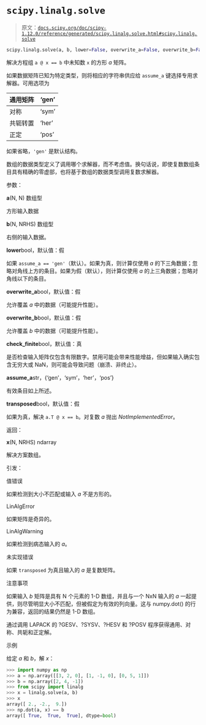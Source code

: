 # `scipy.linalg.solve`

> 原文：[`docs.scipy.org/doc/scipy-1.12.0/reference/generated/scipy.linalg.solve.html#scipy.linalg.solve`](https://docs.scipy.org/doc/scipy-1.12.0/reference/generated/scipy.linalg.solve.html#scipy.linalg.solve)

```py
scipy.linalg.solve(a, b, lower=False, overwrite_a=False, overwrite_b=False, check_finite=True, assume_a='gen', transposed=False)
```

解决方程组 `a @ x == b` 中未知数 `x` 的方形 *a* 矩阵。

如果数据矩阵已知为特定类型，则将相应的字符串供应给 `assume_a` 键选择专用求解器。可用选项为

| 通用矩阵 | ‘gen’ |
| --- | --- |
| 对称 | ‘sym’ |
| 共轭转置 | ‘her’ |
| 正定 | ‘pos’ |

如果省略，`'gen'` 是默认结构。

数组的数据类型定义了调用哪个求解器，而不考虑值。换句话说，即使复数数组条目具有精确的零虚部，也将基于数组的数据类型调用复数求解器。

参数：

**a**(N, N) 数组型

方形输入数据

**b**(N, NRHS) 数组型

右侧的输入数据。

**lower**bool，默认值：假

如果 `assume_a == 'gen'`（默认）。如果为真，则计算仅使用 *a* 的下三角数据；忽略对角线上方的条目。如果为假（默认），则计算仅使用 *a* 的上三角数据；忽略对角线以下的条目。

**overwrite_a**bool，默认值：假

允许覆盖 *a* 中的数据（可能提升性能）。

**overwrite_b**bool，默认值：假

允许覆盖 *b* 中的数据（可能提升性能）。

**check_finite**bool，默认值：真

是否检查输入矩阵仅包含有限数字。禁用可能会带来性能增益，但如果输入确实包含无穷大或 NaN，则可能会导致问题（崩溃、非终止）。

**assume_a**str，{‘gen’，‘sym’，‘her’，‘pos’}

有效条目如上所述。

**transposed**bool，默认值：假

如果为真，解决 `a.T @ x == b`。对复数 *a* 抛出 *NotImplementedError*。

返回：

**x**(N, NRHS) ndarray

解决方案数组。

引发：

值错误

如果检测到大小不匹配或输入 *a* 不是方形的。

LinAlgError

如果矩阵是奇异的。

LinAlgWarning

如果检测到病态输入的 *a*。

未实现错误

如果 `transposed` 为真且输入的 *a* 是复数矩阵。

注意事项

如果输入 *b* 矩阵是具有 N 个元素的 1-D 数组，并且与一个 NxN 输入的 *a* 一起提供，则尽管明显大小不匹配，但被假定为有效的列向量。这与 numpy.dot() 的行为兼容，返回的结果仍然是 1-D 数组。

通过调用 LAPACK 的 ?GESV、?SYSV、?HESV 和 ?POSV 程序获得通用、对称、共轭和正定解。

示例

给定 *a* 和 *b*，解 *x*：

```py
>>> import numpy as np
>>> a = np.array([[3, 2, 0], [1, -1, 0], [0, 5, 1]])
>>> b = np.array([2, 4, -1])
>>> from scipy import linalg
>>> x = linalg.solve(a, b)
>>> x
array([ 2., -2.,  9.])
>>> np.dot(a, x) == b
array([ True,  True,  True], dtype=bool) 
```
